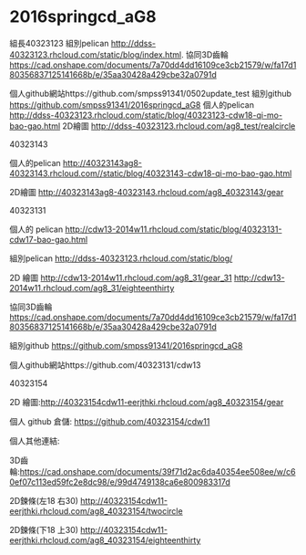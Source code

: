 # 2016springcd_aG8

組長40323123 
組別pelican http://ddss-40323123.rhcloud.com/static/blog/index.html.
協同3D齒輪 https://cad.onshape.com/documents/7a70dd4dd16109ce3cb21579/w/fa17d180356837125141668b/e/35aa30428a429cbe32a0791d

個人github網站https://github.com/smpss91341/0502update_test
組別github https://github.com/smpss91341/2016springcd_aG8
個人的pelican http://ddss-40323123.rhcloud.com/static/blog/40323123-cdw18-qi-mo-bao-gao.html
2D繪圖 http://ddss-40323123.rhcloud.com/ag8_test/realcircle


40323143 

個人的pelican http://40323143ag8-40323143.rhcloud.com//static/blog/40323143-cdw18-qi-mo-bao-gao.html

2D繪圖 http://40323143ag8-40323143.rhcloud.com/ag8_40323143/gear


40323131

個人的 pelican  http://cdw13-2014w11.rhcloud.com/static/blog/40323131-cdw17-bao-gao.html

組別pelican http://ddss-40323123.rhcloud.com/static/blog/

2D 繪圖 http://cdw13-2014w11.rhcloud.com/ag8_31/gear_31
            http://cdw13-2014w11.rhcloud.com/ag8_31/eighteenthirty

協同3D齒輪 https://cad.onshape.com/documents/7a70dd4dd16109ce3cb21579/w/fa17d180356837125141668b/e/35aa30428a429cbe32a0791d

組別github https://github.com/smpss91341/2016springcd_aG8

個人github網站https://github.com/40323131/cdw13

40323154

2D 繪圖:http://40323154cdw11-eerjthki.rhcloud.com/ag8_40323154/gear

個人 github 倉儲: https://github.com/40323154/cdw11

個人其他連結:

3D齒輪:https://cad.onshape.com/documents/39f71d2ac6da40354ee508ee/w/c60ef07c113ed59fc2e8dc98/e/99d4749138ca6e800983317d

2D鍊條(左18 右30) http://40323154cdw11-eerjthki.rhcloud.com/ag8_40323154/twocircle

2D鍊條(下18 上30) http://40323154cdw11-eerjthki.rhcloud.com/ag8_40323154/eighteenthirty
